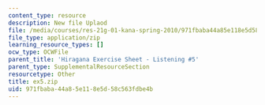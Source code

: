 ```yaml
---
content_type: resource
description: New file Uplaod
file: /media/courses/res-21g-01-kana-spring-2010/971fbaba44a85e118e5d58c563fdbe4b_ex5.zip
file_type: application/zip
learning_resource_types: []
ocw_type: OCWFile
parent_title: 'Hiragana Exercise Sheet - Listening #5'
parent_type: SupplementalResourceSection
resourcetype: Other
title: ex5.zip
uid: 971fbaba-44a8-5e11-8e5d-58c563fdbe4b
---
```

